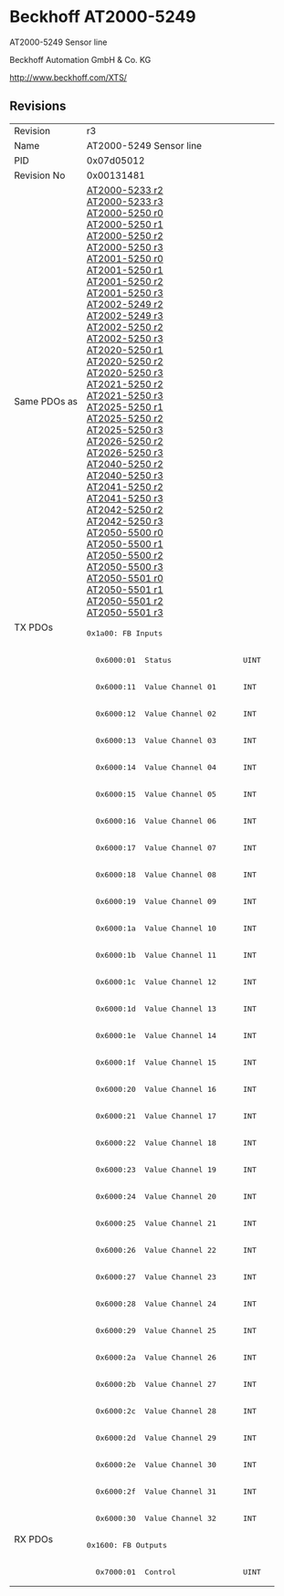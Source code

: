 # Beckhoff AT2000-5249

AT2000-5249 Sensor line

Beckhoff Automation GmbH & Co. KG

http://www.beckhoff.com/XTS/

## Revisions
<table>
<tr >
<td>Revision</td>
<td>r3</td>
</tr>
<tr >
<td>Name</td>
<td>AT2000-5249 Sensor line</td>
</tr>
<tr >
<td>PID</td>
<td>0x07d05012</td>
</tr>
<tr >
<td>Revision No</td>
<td>0x00131481</td>
</tr>
<tr >
<td>Same PDOs as</td>
<td><a href="AT2000-5233">AT2000-5233 r2</a><br/><a href="AT2000-5233">AT2000-5233 r3</a><br/><a href="AT2000-5250">AT2000-5250 r0</a><br/><a href="AT2000-5250">AT2000-5250 r1</a><br/><a href="AT2000-5250">AT2000-5250 r2</a><br/><a href="AT2000-5250">AT2000-5250 r3</a><br/><a href="AT2001-5250">AT2001-5250 r0</a><br/><a href="AT2001-5250">AT2001-5250 r1</a><br/><a href="AT2001-5250">AT2001-5250 r2</a><br/><a href="AT2001-5250">AT2001-5250 r3</a><br/><a href="AT2002-5249">AT2002-5249 r2</a><br/><a href="AT2002-5249">AT2002-5249 r3</a><br/><a href="AT2002-5250">AT2002-5250 r2</a><br/><a href="AT2002-5250">AT2002-5250 r3</a><br/><a href="AT2020-5250">AT2020-5250 r1</a><br/><a href="AT2020-5250">AT2020-5250 r2</a><br/><a href="AT2020-5250">AT2020-5250 r3</a><br/><a href="AT2021-5250">AT2021-5250 r2</a><br/><a href="AT2021-5250">AT2021-5250 r3</a><br/><a href="AT2025-5250">AT2025-5250 r1</a><br/><a href="AT2025-5250">AT2025-5250 r2</a><br/><a href="AT2025-5250">AT2025-5250 r3</a><br/><a href="AT2026-5250">AT2026-5250 r2</a><br/><a href="AT2026-5250">AT2026-5250 r3</a><br/><a href="AT2040-5250">AT2040-5250 r2</a><br/><a href="AT2040-5250">AT2040-5250 r3</a><br/><a href="AT2041-5250">AT2041-5250 r2</a><br/><a href="AT2041-5250">AT2041-5250 r3</a><br/><a href="AT2042-5250">AT2042-5250 r2</a><br/><a href="AT2042-5250">AT2042-5250 r3</a><br/><a href="AT2050-5500">AT2050-5500 r0</a><br/><a href="AT2050-5500">AT2050-5500 r1</a><br/><a href="AT2050-5500">AT2050-5500 r2</a><br/><a href="AT2050-5500">AT2050-5500 r3</a><br/><a href="AT2050-5501">AT2050-5501 r0</a><br/><a href="AT2050-5501">AT2050-5501 r1</a><br/><a href="AT2050-5501">AT2050-5501 r2</a><br/><a href="AT2050-5501">AT2050-5501 r3</a></td>
</tr>
<tr class="txpdo pdosection">
<td rowspan=34 valign=top>TX PDOs</td>
<td><pre>0x1a00: FB Inputs</pre></td>
<td></td>
</tr>
<tr class="txpdo">
<td><pre>  0x6000:01  Status                UINT</pre></td>
</tr>
<tr class="txpdo">
<td><pre>  0x6000:11  Value Channel 01      INT</pre></td>
</tr>
<tr class="txpdo">
<td><pre>  0x6000:12  Value Channel 02      INT</pre></td>
</tr>
<tr class="txpdo">
<td><pre>  0x6000:13  Value Channel 03      INT</pre></td>
</tr>
<tr class="txpdo">
<td><pre>  0x6000:14  Value Channel 04      INT</pre></td>
</tr>
<tr class="txpdo">
<td><pre>  0x6000:15  Value Channel 05      INT</pre></td>
</tr>
<tr class="txpdo">
<td><pre>  0x6000:16  Value Channel 06      INT</pre></td>
</tr>
<tr class="txpdo">
<td><pre>  0x6000:17  Value Channel 07      INT</pre></td>
</tr>
<tr class="txpdo">
<td><pre>  0x6000:18  Value Channel 08      INT</pre></td>
</tr>
<tr class="txpdo">
<td><pre>  0x6000:19  Value Channel 09      INT</pre></td>
</tr>
<tr class="txpdo">
<td><pre>  0x6000:1a  Value Channel 10      INT</pre></td>
</tr>
<tr class="txpdo">
<td><pre>  0x6000:1b  Value Channel 11      INT</pre></td>
</tr>
<tr class="txpdo">
<td><pre>  0x6000:1c  Value Channel 12      INT</pre></td>
</tr>
<tr class="txpdo">
<td><pre>  0x6000:1d  Value Channel 13      INT</pre></td>
</tr>
<tr class="txpdo">
<td><pre>  0x6000:1e  Value Channel 14      INT</pre></td>
</tr>
<tr class="txpdo">
<td><pre>  0x6000:1f  Value Channel 15      INT</pre></td>
</tr>
<tr class="txpdo">
<td><pre>  0x6000:20  Value Channel 16      INT</pre></td>
</tr>
<tr class="txpdo">
<td><pre>  0x6000:21  Value Channel 17      INT</pre></td>
</tr>
<tr class="txpdo">
<td><pre>  0x6000:22  Value Channel 18      INT</pre></td>
</tr>
<tr class="txpdo">
<td><pre>  0x6000:23  Value Channel 19      INT</pre></td>
</tr>
<tr class="txpdo">
<td><pre>  0x6000:24  Value Channel 20      INT</pre></td>
</tr>
<tr class="txpdo">
<td><pre>  0x6000:25  Value Channel 21      INT</pre></td>
</tr>
<tr class="txpdo">
<td><pre>  0x6000:26  Value Channel 22      INT</pre></td>
</tr>
<tr class="txpdo">
<td><pre>  0x6000:27  Value Channel 23      INT</pre></td>
</tr>
<tr class="txpdo">
<td><pre>  0x6000:28  Value Channel 24      INT</pre></td>
</tr>
<tr class="txpdo">
<td><pre>  0x6000:29  Value Channel 25      INT</pre></td>
</tr>
<tr class="txpdo">
<td><pre>  0x6000:2a  Value Channel 26      INT</pre></td>
</tr>
<tr class="txpdo">
<td><pre>  0x6000:2b  Value Channel 27      INT</pre></td>
</tr>
<tr class="txpdo">
<td><pre>  0x6000:2c  Value Channel 28      INT</pre></td>
</tr>
<tr class="txpdo">
<td><pre>  0x6000:2d  Value Channel 29      INT</pre></td>
</tr>
<tr class="txpdo">
<td><pre>  0x6000:2e  Value Channel 30      INT</pre></td>
</tr>
<tr class="txpdo">
<td><pre>  0x6000:2f  Value Channel 31      INT</pre></td>
</tr>
<tr class="txpdo">
<td><pre>  0x6000:30  Value Channel 32      INT</pre></td>
</tr>
<tr class="rxpdo pdosection">
<td rowspan=2 valign=top>RX PDOs</td>
<td><pre>0x1600: FB Outputs</pre></td>
<td></td>
</tr>
<tr class="rxpdo">
<td><pre>  0x7000:01  Control               UINT</pre></td>
</tr>
</table>

